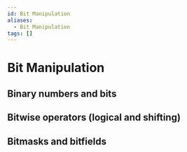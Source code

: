 ```yaml
---
id: Bit Manipulation
aliases:
  - Bit Manipulation
tags: []
---
```


# Bit Manipulation

## Binary numbers and bits
## Bitwise operators (logical and shifting)
## Bitmasks and bitfields

